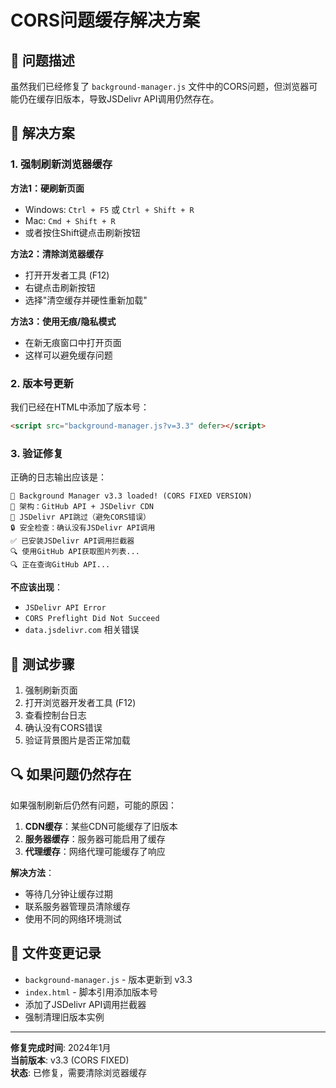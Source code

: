 # CORS问题缓存解决方案

## 🚨 问题描述

虽然我们已经修复了 `background-manager.js` 文件中的CORS问题，但浏览器可能仍在缓存旧版本，导致JSDelivr API调用仍然存在。

## 🔧 解决方案

### 1. 强制刷新浏览器缓存

**方法1：硬刷新页面**
- Windows: `Ctrl + F5` 或 `Ctrl + Shift + R`
- Mac: `Cmd + Shift + R`
- 或者按住Shift键点击刷新按钮

**方法2：清除浏览器缓存**
- 打开开发者工具 (F12)
- 右键点击刷新按钮
- 选择"清空缓存并硬性重新加载"

**方法3：使用无痕/隐私模式**
- 在新无痕窗口中打开页面
- 这样可以避免缓存问题

### 2. 版本号更新

我们已经在HTML中添加了版本号：
```html
<script src="background-manager.js?v=3.3" defer></script>
```

### 3. 验证修复

正确的日志输出应该是：
```
🚀 Background Manager v3.3 loaded! (CORS FIXED VERSION)
🎯 架构：GitHub API + JSDelivr CDN
📝 JSDelivr API跳过（避免CORS错误）
🔒 安全检查：确认没有JSDelivr API调用
✅ 已安装JSDelivr API调用拦截器
🔍 使用GitHub API获取图片列表...
🔍 正在查询GitHub API...
```

**不应该出现**：
- `JSDelivr API Error`
- `CORS Preflight Did Not Succeed`
- `data.jsdelivr.com` 相关错误

## 🧪 测试步骤

1. 强制刷新页面
2. 打开浏览器开发者工具 (F12)
3. 查看控制台日志
4. 确认没有CORS错误
5. 验证背景图片是否正常加载

## 🔍 如果问题仍然存在

如果强制刷新后仍然有问题，可能的原因：

1. **CDN缓存**：某些CDN可能缓存了旧版本
2. **服务器缓存**：服务器可能启用了缓存
3. **代理缓存**：网络代理可能缓存了响应

**解决方法**：
- 等待几分钟让缓存过期
- 联系服务器管理员清除缓存
- 使用不同的网络环境测试

## 📝 文件变更记录

- `background-manager.js` - 版本更新到 v3.3
- `index.html` - 脚本引用添加版本号
- 添加了JSDelivr API调用拦截器
- 强制清理旧版本实例

---

**修复完成时间**: 2024年1月  
**当前版本**: v3.3 (CORS FIXED)  
**状态**: 已修复，需要清除浏览器缓存
